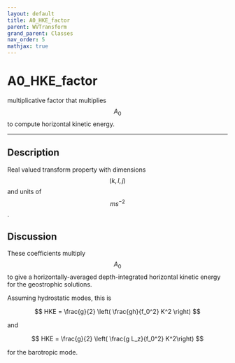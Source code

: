 ```yaml
---
layout: default
title: A0_HKE_factor
parent: WVTransform
grand_parent: Classes
nav_order: 5
mathjax: true
---
```


#  A0_HKE_factor

multiplicative factor that multiplies $$A_0$$ to compute horizontal kinetic energy.


---

## Description
Real valued transform property with dimensions $$(k,l,j)$$ and units of $$m s^{-2}$$.

## Discussion

These coefficients multiply $$A_0$$ to give a horizontally-averaged depth-integrated horizontal kinetic energy for the geostrophic solutions.

Assuming hydrostatic modes, this is

$$
HKE = \frac{g}{2} \left( \frac{gh}{f_0^2} K^2 \right)
$$ 

and

$$
HKE = \frac{g}{2} \left( \frac{g L_z}{f_0^2} K^2\right)
$$ 

for the barotropic mode.

